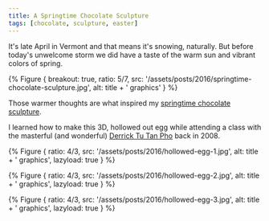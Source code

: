 ```yaml
---
title: A Springtime Chocolate Sculpture
tags: [chocolate, sculpture, easter]
---
```


It's late April in Vermont and that means it's snowing, naturally. But before today's unwelcome storm we did have a taste of the warm sun and vibrant colors of spring.

{% Figure {
    breakout: true,
    ratio: 5/7,
    src: '/assets/posts/2016/springtime-chocolate-sculpture.jpg',
    alt: title + ' graphics'
} %}

Those warmer thoughts are what inspired my [springtime chocolate sculpture](/sculptures/chickens-and-an-egg/).

I learned how to make this 3D, hollowed out egg while attending a class with the masterful (and wonderful) [Derrick Tu Tan Pho](http://www.derrickphotutan.com/) back in 2008.

{% Figure {
    ratio: 4/3,
    src: '/assets/posts/2016/hollowed-egg-1.jpg',
    alt: title + ' graphics',
    lazyload: true
} %}

{% Figure {
    ratio: 4/3,
    src: '/assets/posts/2016/hollowed-egg-2.jpg',
    alt: title + ' graphics',
    lazyload: true
} %}

{% Figure {
    ratio: 4/3,
    src: '/assets/posts/2016/hollowed-egg-3.jpg',
    alt: title + ' graphics',
    lazyload: true
} %}